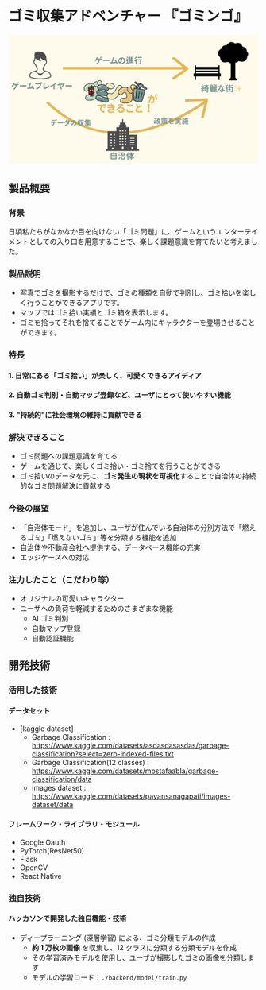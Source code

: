 # ゴミ収集アドベンチャー 『ゴミンゴ』

![Logo](/img/image.png)

## 製品概要

### 背景

日頃私たちがなかなか目を向けない「ゴミ問題」に、ゲームというエンターテイメントとしての入り口を用意することで、楽しく課題意識を育てたいと考えました。

### 製品説明

- 写真でゴミを撮影するだけで、ゴミの種類を自動で判別し、ゴミ拾いを楽しく行うことができるアプリです。
- マップではゴミ拾い実績とゴミ箱を表示します。
- ゴミを拾ってそれを捨てることでゲーム内にキャラクターを登場させることができます。

### 特長

#### 1. 日常にある「ゴミ拾い」が楽しく、可愛くできるアイディア

#### 2. 自動ゴミ判別・自動マップ登録など、ユーザにとって使いやすい機能

#### 3. "持続的"に社会環境の維持に貢献できる

### 解決できること

- ゴミ問題への課題意識を育てる
- ゲームを通じて、楽しくゴミ拾い・ゴミ捨てを行うことができる
- ゴミ拾いのデータを元に、**ゴミ発生の現状を可視化**することで自治体の持続的なゴミ問題解決に貢献する

### 今後の展望

- 「自治体モード」を追加し、ユーザが住んでいる自治体の分別方法で「燃えるゴミ」「燃えないゴミ」等を分類する機能を追加
- 自治体や不動産会社へ提供する、データベース機能の充実
- エッジケースへの対応

### 注力したこと（こだわり等）

- オリジナルの可愛いキャラクター
- ユーザへの負荷を軽減するためのさまざまな機能
  - AI ゴミ判別
  - 自動マップ登録
  - 自動認証機能

## 開発技術

### 活用した技術

#### データセット

- [kaggle dataset]
  - Garbage Classification : https://www.kaggle.com/datasets/asdasdasasdas/garbage-classification?select=zero-indexed-files.txt
  - Garbage Classification(12 classes) : https://www.kaggle.com/datasets/mostafaabla/garbage-classification/data
  - images dataset : https://www.kaggle.com/datasets/pavansanagapati/images-dataset/data

#### フレームワーク・ライブラリ・モジュール

- Google Oauth
- PyTorch(ResNet50)
- Flask
- OpenCV
- React Native

### 独自技術

#### ハッカソンで開発した独自機能・技術

- ディープラーニング (深層学習) による、ゴミ分類モデルの作成
  - **約 1 万枚の画像** を収集し、12 クラスに分類する分類モデルを作成
  - その学習済みモデルを使用し、ユーザが撮影したゴミの画像を分類します
  - モデルの学習コード：`./backend/model/train.py`
